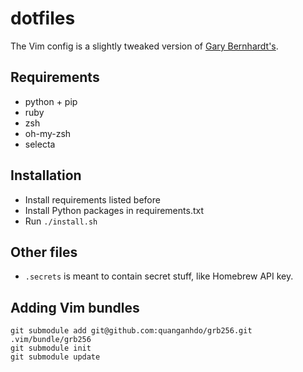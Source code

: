 # dotfiles

The Vim config is a slightly tweaked version of [Gary Bernhardt's](https://github.com/garybernhardt/dotfiles).

## Requirements
- python + pip
- ruby
- zsh
- oh-my-zsh
- selecta

## Installation
- Install requirements listed before
- Install Python packages in requirements.txt
- Run `./install.sh`

## Other files
- `.secrets` is meant to contain secret stuff, like Homebrew API key.

## Adding Vim bundles

```
git submodule add git@github.com:quanganhdo/grb256.git .vim/bundle/grb256
git submodule init
git submodule update
```